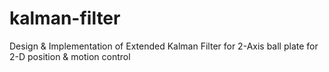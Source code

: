 # kalman-filter
Design &amp; Implementation of Extended Kalman Filter for 2-Axis ball plate for 2-D position &amp; motion control

